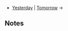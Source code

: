 - [Yesterday](Daily%20Notes/2022/October/Sunday,%2016-10-2022) | [Tomorrow](Daily%20Notes/2022/October/Tuesday,%2018-10-2022) ->

## Notes


